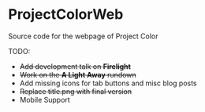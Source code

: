 # ProjectColorWeb
Source code for the webpage of Project Color

TODO: 
- ~~Add development talk on **Firelight**~~
- ~~Work on the **A Light Away** rundown~~
- Add missing icons for tab buttons and misc blog posts
- ~~Replace title.png with final version~~
- Mobile Support
